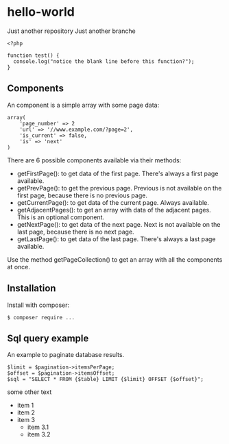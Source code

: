 # hello-world
Just another repository
Just another branche

```
<?php

function test() {
  console.log("notice the blank line before this function?");
}

```

## Components

An component is a simple array with some page data:

```
array(
	'page_number' => 2
	'url' => '//www.example.com/?page=2',
	'is_current' => false,
	'is' => 'next'
)
```

There are 6 possible components available via their methods:
- getFirstPage(): to get data of the first page. There's always a first page available.
- getPrevPage(): to get the previous page. Previous is not available on the first page, because there is no previous page.
- getCurrentPage(): to get data of the current page. Always available.
- getAdjacentPages(): to get an array with data of the adjacent pages. This is an optional component.
- getNextPage(): to get data of the next page. Next is not available on the last page, because there is no next page.
- getLastPage(): to get data of the last page. There's always a last page available.

Use the method getPageCollection() to get an array with all the components at once.

## Installation

Install with composer:

```
$ composer require ...
```

## Sql query example

An example to paginate database results.

```
$limit = $pagination->itemsPerPage;
$offset = $pagination->itemsOffset;
$sql = "SELECT * FROM {$table} LIMIT {$limit} OFFSET {$offset}";
```


  some other text

- item 1
- item 2
- item 3
  - item 3.1
  - item 3.2

